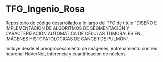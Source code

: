 # TFG_Ingenio_Rosa

Repositorio de código desarrollado a lo largo del TFG de título "DISEÑO E IMPLEMENTACIÓN DE ALGORITMOS DE SEGMENTACIÓN Y CARACTERIZACIÓN AUTOMÁTICA DE CÉLULAS TUMORALES EN IMÁGENES HISTOPATOLÓGICAS DE CÁNCER DE PULMÓN".

Incluye desde el preoprocesamiento de imágenes, entrenamiento con red neuronal HoVerNet, inferencia y cuantificación de núcleos.
